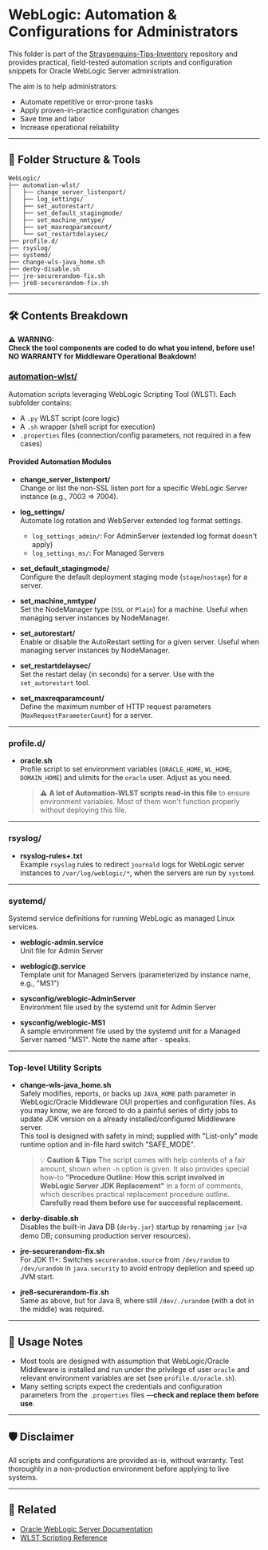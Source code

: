 # WebLogic: Automation & Configurations for Administrators

This folder is part of the [Straypenguins-Tips-Inventory](https://github.com/Tatsuya-Nonogaki/Straypenguins-Tips-Inventory) repository and provides practical, field-tested automation scripts and configuration snippets for Oracle WebLogic Server administration.

The aim is to help administrators:
- Automate repetitive or error-prone tasks
- Apply proven-in-practice configuration changes
- Save time and labor
- Increase operational reliability

---

## 📂 Folder Structure & Tools

```
WebLogic/
├── automation-wlst/
│   ├── change_server_listenport/
│   ├── log_settings/
│   ├── set_autorestart/
│   ├── set_default_stagingmode/
│   ├── set_machine_nmtype/
│   ├── set_maxreqparamcount/
│   └── set_restartdelaysec/
├── profile.d/
├── rsyslog/
├── systemd/
├── change-wls-java_home.sh
├── derby-disable.sh
├── jre-securerandom-fix.sh
├── jre8-securerandom-fix.sh
```

---

## 🛠️ Contents Breakdown

⚠️ **WARNING:**  
**Check the tool components are coded to do what you intend, before use!  
NO WARRANTY for Middleware Operational Beakdown!**

### [automation-wlst/](automation-wlst)
Automation scripts leveraging WebLogic Scripting Tool (WLST). Each subfolder contains:
- A `.py` WLST script (core logic)
- A `.sh` wrapper (shell script for execution)
- `.properties` files (connection/config parameters, not required in a few cases)

#### Provided Automation Modules

- **change_server_listenport/**  
  Change or list the non-SSL listen port for a specific WebLogic Server instance (e.g., 7003 => 7004).

- **log_settings/**  
  Automate log rotation and WebServer extended log format settings.
  - `log_settings_admin/`: For AdminServer (extended log format doesn't apply)
  - `log_settings_ms/`: For Managed Servers

- **set_default_stagingmode/**  
  Configure the default deployment staging mode (`stage`/`nostage`) for a server.

- **set_machine_nmtype/**  
  Set the NodeManager type (`SSL` or `Plain`) for a machine. Useful when managing server instances by NodeManager.

- **set_autorestart/**  
  Enable or disable the AutoRestart setting for a given server. Useful when managing server instances by NodeManager.

- **set_restartdelaysec/**  
  Set the restart delay (in seconds) for a server. Use with the `set_autorestart` tool.

- **set_maxreqparamcount/**  
  Define the maximum number of HTTP request parameters (`MaxRequestParameterCount`) for a server.

---

### profile.d/
- **oracle.sh**  
  Profile script to set environment variables (`ORACLE_HOME`, `WL_HOME`, `DOMAIN_HOME`) and ulimits for the `oracle` user. Adjust as you need.
  > ⚠️ **A lot of Automation-WLST scripts read-in this file** to ensure environment variables. Most of them won't function properly without deploying this file.

---

### rsyslog/
- **rsyslog-rules+.txt**  
  Example `rsyslog` rules to redirect `journald` logs for WebLogic server instances to `/var/log/weblogic/*`, when the servers are run by `systemd`.

---

### systemd/
Systemd service definitions for running WebLogic as managed Linux services.

- **weblogic-admin.service**  
  Unit file for Admin Server

- **weblogic@.service**  
  Template unit for Managed Servers (parameterized by instance name, e.g., "MS1")

- **sysconfig/weblogic-AdminServer**  
  Environment file used by the systemd unit for Admin Server

- **sysconfig/weblogic-MS1**  
  A sample environment file used by the systemd unit for a Managed Server named "MS1". Note the name after `-` speaks.

---

### Top-level Utility Scripts

- **change-wls-java_home.sh**  
  Safely modifies, reports, or backs up `JAVA_HOME` path parameter in WebLogic/Oracle Middleware OUI properties and configuration files. As you may know, we are forced to do a painful series of dirty jobs to update JDK version on a already installed/configured Middleware server.  
  This tool is designed with safety in mind; supplied with "List-only" mode runtime option and in-file hard switch "SAFE_MODE".

  > 💡 **Caution & Tips**
  > The script comes with help contents of a fair amount, shown when `-h` option is given.
  > It also provides special how-to **"Procedure Outline: How this script involved in WebLogic Server JDK Replacement"** in a form of comments, which describes practical replacement procedure outline.
  > **Carefully read them before use for successful replacement.**

- **derby-disable.sh**  
  Disables the built-in Java DB (`derby.jar`) startup by renaming `jar` (💀a demo DB; consuming production server resources).

- **jre-securerandom-fix.sh**  
  For JDK 11+: Switches `securerandom.source` from `/dev/random` to `/dev/urandom` in `java.security` to avoid entropy depletion and speed up JVM start.

- **jre8-securerandom-fix.sh**  
  Same as above, but for Java 8, where still `/dev/./urandom` (with a dot in the middle) was required.

---

## 📝 Usage Notes

- Most tools are designed with assumption that WebLogic/Oracle Middleware is installed and run under the privilege of user `oracle` and relevant environment variables are set (see `profile.d/oracle.sh`).
- Many setting scripts expect the credentials and configuration parameters from the `.properties` files —**check and replace them before use**.

---

## 🛡️ Disclaimer

All scripts and configurations are provided as-is, without warranty. Test thoroughly in a non-production environment before applying to live systems.

---

## 🔗 Related

- [Oracle WebLogic Server Documentation](https://docs.oracle.com/en/middleware/fusion-middleware/weblogic-server/)
- [WLST Scripting Reference](https://docs.oracle.com/en/middleware/fusion-middleware/weblogic-server/14.1.2/wlstc/index.html)
